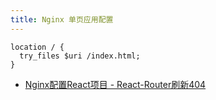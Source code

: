 ```yaml
---
title: Nginx 单页应用配置
---
```


```
location / {
  try_files $uri /index.html;
}
```

- [Nginx配置React项目 - React-Router刷新404](https://code-examples.net/zh-CN/q/29ea668)